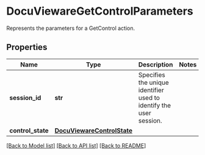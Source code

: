# DocuViewareGetControlParameters

Represents the parameters for a GetControl action.
## Properties
Name | Type | Description | Notes
------------ | ------------- | ------------- | -------------
**session_id** | **str** | Specifies the unique identifier used to identify the user session. | 
**control_state** | [**DocuViewareControlState**](DocuViewareControlState.md) |  | 

[[Back to Model list]](../README.md#documentation-for-models) [[Back to API list]](../README.md#documentation-for-api-endpoints) [[Back to README]](../README.md)


